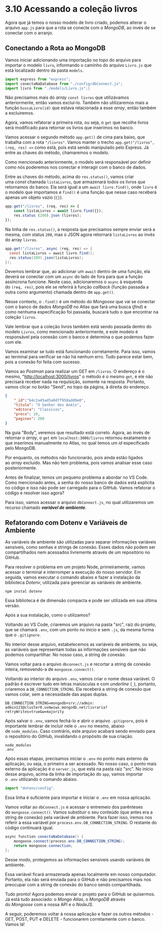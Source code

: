 # 3.10 Acessando a coleção livros

Agora que já temos o nosso modelo de livro criado, podemos alterar o arquivo `app.js` para que a rota se conecte com o _MongoDB_, ao invés de se conectar com o arranjo.

## Conectando a Rota ao MongoDB

Vamos iniciar adicionando uma importação no topo do arquivo para importar o modelo `livro`, informando o caminho do arquivo `Livro.js` que está localizado dentro da pasta `models`.

```javascript
import express from "express";
import conectaNaDatabase from "./config/dbConnect.js";
import livro from "./models/Livro.js";|
```

Não precisamos mais do _array_ `const livros` que utilizávamos anteriormente, então vamos excluí-lo. Também não utilizaremos mais a função `buscaLivro(id)` que estava relacionada a esse _array_, então também a excluiremos.

Agora, vamos refatorar a primeira rota, ou seja, o `get` que recolhe livros será modificado para retornar os livros que inserimos no banco.

Vamos acessar o segundo método `app.get()` de cima para baixo, que trabalha com a rota `"/livros"`. Vamos manter o trecho `app.get("/livros", (req, res) =>` como está, pois está sendo manipulado pelo Express. Já entre as chaves do método, chamaremos o modelo.

Como mencionado anteriormente, o modelo será responsável por definir como nós poderemos nos conectar e interagir com o banco de dados.

Entre as chaves do método, acima do `res.status()`, vamos criar uma _const_ chamada `listaLivros`, que armazenará todos os livros que retornamos do banco. Ela será igual a um `await livro.find()`, onde `livro` é o modelo que importamos e `find()` é uma função que nesse caso receberá apenas um objeto vazio (`{}`).

```javascript
app.get("/livros", (req, res) => {
    const listaLivros = await livro.find({});
    res.status (200).json (livros);
});
```

Na linha de `res.status()`, a resposta que precisamos sempre enviar será a mesma, com status `200`, mas o JSON agora retornará `listaLivros` ao invés do array `livros`.

```csharp
app.get("/livros", async (req, res) => {
  const listaLivros = await livro.find();
  res.status(200).json(listaLivros);
});
```

Devemos lembrar que, ao adicionar um `await` dentro de uma função, ela deverá se conectar com um `async` do lado de fora para que a função assíncrona funcione. Neste caso, adicionaremos o `async` à esquerda do `(req, res)`, pois ele se referirá à função _callback_ (função passada a outra como argumento) chamada dentro de `app.get()`.

Nesse contexto, o `.find()` é um método do _Mongoose_ que vai se conectar com o banco de dados _MongoDB_ no Atlas que fará uma busca (_find_) e como nenhuma especificação foi passada, buscará tudo o que encontrar na coleção `livros`.

Vale lembrar que a coleção livros também está sendo passada dentro do modelo `Livros`, como mencionado anteriormente, e este modelo é responsável pela conexão com o banco e determina o que podemos fazer com ele.

Vamos examinar se tudo está funcionando corretamente. Para isso, vamos ao terminal para verificar se não há nenhum erro. Tudo parece estar bem, pois a conexão foi feita com sucesso.

Vamos ao _Postman_ para realizar um GET em `/livros`. O endereço é o mesmo, "[http://localhost:3000/livros](http://localhost:3000/livros)" o método é o mesmo `get`, e ele não precisará receber nada na requisição, somente na resposta. Portanto, vamos clicar no botão "Send", no topo da página, à direita do endereço.

 
```json
{
    "_id":"64c2a45ad5a0d7f958add9e0",
    "titulo": "O Senhor dos Anéis",
    "editora": "Classicos",
    "preco": 10,
    "paginas": 200
}
```

Na guia "Body", veremos que resultado está correto. Agora, ao invés de retornar o _array_, o `get` em `localhost:3000/livros` retornou exatamente o que inserimos manualmente no Atlas, no qual temos um _id_ especificado pelo MongoDB.

Por enquanto, os métodos não funcionarão, pois ainda estão ligados ao _array_ excluído. Mas não tem problema, pois vamos analisar esse caso posteriormente.

Antes de finalizar, temos um pequeno problema a abordar no VS Code. Como mencionado antes, a senha do nosso banco de dados está explícita no código e isso não pode ser carregado para o GitHub. Vamos refatorar o código e resolver isso agora?

Para isso, vamos acessar o arquivo `dbConnect.js`, no qual utilizaremos um recurso chamado _**variável de ambiente**_.

## Refatorando com Dotenv e Variáveis de Ambiente

As variáveis de ambiente são utilizadas para separar informações variáveis sensíveis, como senhas e strings de conexão. Esses dados não podem ser compartilhados nem acessados livremente através de um repositório no GitHub.

Para resolver o problema em um projeto Node, primeiramente, vamos acessar o terminal e interromper a execução do nosso servidor. Em seguida, vamos executar o comando abaixo e fazer a instalação da biblioteca _Dotenv_, utilizada para gerenciar as variáveis de ambiente.

```plaintext
npm instal dotenv
```

Essa biblioteca é de dimensão compacta e pode ser utilizada em sua última versão.

Após a sua instalação, como o utilizamos?

Voltando ao VS Code, criaremos um arquivo na pasta "src", raiz do projeto, que se chamará `.env`, com um ponto no início e sem `.js`, da mesma forma que o `.gitignore`.

No interior desse arquivo, estabelecemos as variáveis de ambiente, ou seja, as variáveis que representam todas as informações sensíveis que não podemos compartilhar. No nosso caso, a string de conexão.

Vamos voltar para o arquivo `dbconnect.js` e recortar a string de conexão inteira, removendo-a de `mongoose.connect()`.

Voltando ao interior do arquivo `.env`, vamos criar o nome dessa variável. O padrão é escrever tudo em letras maiúsculas e com _underline_ (`_`), portanto, criaremos a `DB_CONNECTION_STRING`. Ela receberá a string de conexão que vamos colar, sem a necessidade das aspas duplas.

```plaintext
DB_CONNECTION_STRING=mongodb+srv://admin: admin123@cluster0.uvmwiwx.mongodb.net/livraria?retryWrites=true&w=majority
```

Após salvar o `.env`, vamos fechá-lo e abrir o arquivo `.gitignore`, pois é importante lembrar de incluir nele o `.env` no mesmo, abaixo de `node_modules`. Caso contrário, este arquivo acabará sendo enviado para o repositório do GitHub, invalidando o propósito de sua criação.

```plaintext
node_modules
.env
```

Após essas etapas, precisamos iniciar o `.env` no ponto mais externo da aplicação, ou seja, o primeiro a ser acessado. No nosso caso, o ponto mais externo da aplicação é o `server.js`, que está na pasta raiz "src". No início desse arquivo, acima da linha de importação do `app`, vamos importar o `.env` utilizando o comando abaixo.

```javascript
import "dotenv/config".
```

Essa linha é suficiente para importar e iniciar o `.env` em nossa aplicação.

Vamos voltar ao `dbConnect.js` e acessar o entremeio dos parênteses do `mongoose.connect()`. Vamos substituir o seu conteúdo (que antes era a string de conexão) pela variável de ambiente. Para fazer isso, iremos nos referir a essa variável por `process.env.DB_CONNECTION_STRING`. O restante do código continuará igual.

```csharp
async function conectaNaDatabase() {
    mongoose.connect(process.env.DB_CONNECTION_STRING);
    return mongoose.connection;
};
```

Desse modo, protegemos as informações sensíveis usando variáveis de ambiente.

Essa variável ficará armazenada apenas localmente em nosso computador. Portanto, ela não será enviada para o GitHub e não precisamos mais nos preocupar com a string de conexão do banco sendo compartilhada.

Tudo pronto! Agora podemos enviar o projeto para o GitHub se quisermos. Já está tudo associado: o _Mongo Atlas_, o _MongoDB_ através do _Mongoose_ com a nossa API e o _NodeJS_.

A seguir, poderemos voltar à nossa aplicação e fazer os outros métodos - GET, POST, PUT e DELETE - funcionarem corretamente com o banco. Vamos lá!